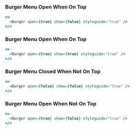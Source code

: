 ### Burger Menu Open When On Top

```jsx
<>
  <Burger open={true} show={false} styleguide="true" />
</>
```

### Burger Menu Open When On Top

```jsx
<>
  <Burger open={true} show={true} styleguide="true" />
</>
```

### Burger Menu Closed When Not On Top

```jsx
<>
  <Burger open={false} show={false} styleguide="true" />
</>
```

### Burger Menu Open When Not On Top

```jsx
<>
  <Burger open={true} show={false} styleguide="true" />
</>
```
